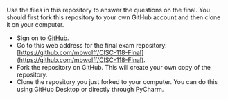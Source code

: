 Use the files in this repository to answer the questions on the final. You should first fork this repository to your
own GitHub account and then clone it on your computer.

* Sign on to [GitHub](https://github.com/).
* Go to this web address for the final exam repository: [https://github.com/mbwolff/CISC-118-Final](https://github.com/mbwolff/CISC-118-Final).
* Fork the repository on GitHub. This will create your own copy of the repository.
* Clone the repository you just forked to your computer. You can do this using GitHub Desktop or directly through PyCharm.